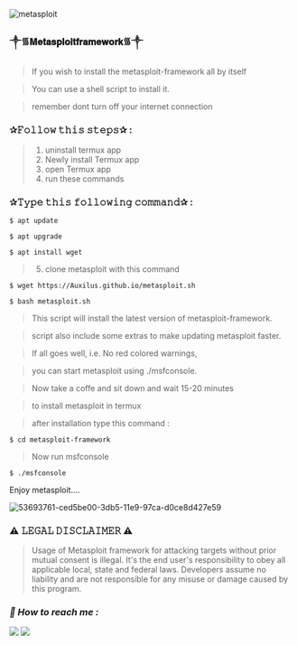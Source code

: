 ![metasploit](https://user-images.githubusercontent.com/75029023/111898688-9cfa2780-8a62-11eb-84ff-ff3ac60ffc7c.jpg)

### ༒︎᯾𝐌𝐞𝐭𝐚𝐬𝐩𝐥𝐨𝐢𝐭𝐟𝐫𝐚𝐦𝐞𝐰𝐨𝐫𝐤᯾༒︎

> If you wish to install the metasploit-framework all by itself  

> You can use a shell script to install it.  

> remember dont turn off your internet connection  

### ✰𝙵𝚘𝚕𝚕𝚘𝚠 𝚝𝚑𝚒𝚜 𝚜𝚝𝚎𝚙𝚜✰ :  
> 1. uninstall termux app
> 2. Newly install Termux app  
> 3. open Termux app  
> 4. run these commands  
 
### ✰𝚃𝚢𝚙𝚎 𝚝𝚑𝚒𝚜 𝚏𝚘𝚕𝚕𝚘𝚠𝚒𝚗𝚐 𝚌𝚘𝚖𝚖𝚊𝚗𝚍✰ :
```
$ apt update 
```
 ```
$ apt upgrade  
```
```
$ apt install wget  
``` 

> 5. clone metasploit with this command   
```
$ wget https://Auxilus.github.io/metasploit.sh  
```
```
$ bash metasploit.sh  
```

> This script will install the latest version of metasploit-framework.  

> script also include some extras to make updating metasploit faster.  

> If all goes well, i.e. No red colored warnings,  

> you can start metasploit using ./msfconsole.  

> Now take a coffe and sit down and wait 15-20 minutes   

> to install metasploit in termux  


> after installation type this command :  
```
$ cd metasploit-framework  
```

> Now run msfconsole  
```
$ ./msfconsole  
```
Enjoy metasploit....

![53693761-ced5be00-3db5-11e9-97ca-d0ce8d427e59](https://user-images.githubusercontent.com/75029023/111858663-95a92000-8975-11eb-8953-6a09408f0566.png)

### ⚠️ 𝙻𝙴𝙶𝙰𝙻 𝙳𝙸𝚂𝙲𝙻𝙰𝙸𝙼𝙴𝚁 ⚠️ 
> Usage of Metasploit framework for attacking targets without prior mutual consent is illegal. It's the end user's responsibility to obey all applicable local, state and federal laws. Developers assume no liability and are not responsible for any misuse or damage caused by this program.

<h3><b><i>📡 How to reach me :</i></b></h3>
<p align="left">
  <a href="https://github.com/Zack-sys" target="_blank"><img src="https://img.shields.io/badge/Github-Zack--sys-green?style=for-the-badge&logo=github"></a>
  <a href="https://www.instagram.com/Azealtech" target="_blank"><img src="https://img.shields.io/badge/IG-%40Azealtech-red?style=for-the-badge&logo=instagram"></a>
  
